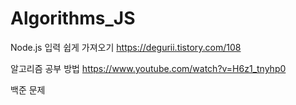 # Algorithms_JS

Node.js 입력 쉽게 가져오기
https://degurii.tistory.com/108

알고리즘 공부 방법
https://www.youtube.com/watch?v=H6z1_tnyhp0


백준 문제
